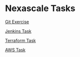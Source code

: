 
# Nexascale Tasks

[Git Exercise](git-exercise/README.md)

[Jenkins Task](jenkins-task/README.md)

[Terraform Task](terraform-exercise/README.md)

[AWS Task](aws-task/README.md)
